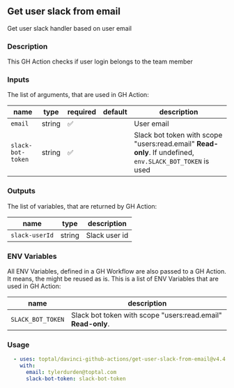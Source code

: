 ## Get user slack from email

Get user slack handler based on user email

### Description

This GH Action checks if user login belongs to the team member

### Inputs

The list of arguments, that are used in GH Action:

| name              | type   | required | default | description                                                                                              |
| ----------------- | ------ | -------- | ------- | -------------------------------------------------------------------------------------------------------- |
| `email`           | string | ✅        |         | User email                                                                                               |
| `slack-bot-token` | string | ✅        |         | Slack bot token with scope "users:read.email" **Read-only**. If undefined, `env.SLACK_BOT_TOKEN` is used |

### Outputs

The list of variables, that are returned by GH Action:

| name           | type   | description   |
| -------------- | ------ | ------------- |
| `slack-userId` | string | Slack user id |

### ENV Variables

All ENV Variables, defined in a GH Workflow are also passed to a GH Action. It means, the might be reused as is.
This is a list of ENV Variables that are used in GH Action:

| name              | description                                                  |
| ----------------- | ------------------------------------------------------------ |
| `SLACK_BOT_TOKEN` | Slack bot token with scope "users:read.email" **Read-only**. |

### Usage

```yaml
  - uses: toptal/davinci-github-actions/get-user-slack-from-email@v4.4.2
    with:
      email: tylerdurden@toptal.com
      slack-bot-token: slack-bot-token
```
